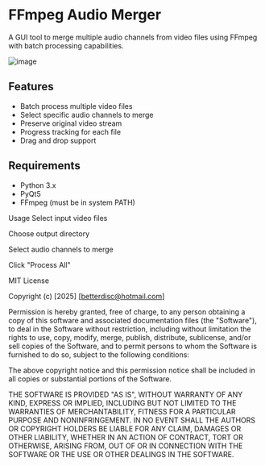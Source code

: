 # FFmpeg Audio Merger

A GUI tool to merge multiple audio channels from video files using FFmpeg with batch processing capabilities.

![image](https://github.com/user-attachments/assets/e5766e83-c2d4-41f4-bcc0-d1ff7bafcb35)


## Features
- Batch process multiple video files
- Select specific audio channels to merge
- Preserve original video stream
- Progress tracking for each file
- Drag and drop support

## Requirements
- Python 3.x
- PyQt5
- FFmpeg (must be in system PATH)


Usage
Select input video files

Choose output directory

Select audio channels to merge

Click "Process All"


MIT License

Copyright (c) [2025] [betterdisc@hotmail.com]

Permission is hereby granted, free of charge, to any person obtaining a copy
of this software and associated documentation files (the "Software"), to deal
in the Software without restriction, including without limitation the rights
to use, copy, modify, merge, publish, distribute, sublicense, and/or sell
copies of the Software, and to permit persons to whom the Software is
furnished to do so, subject to the following conditions:

The above copyright notice and this permission notice shall be included in all
copies or substantial portions of the Software.

THE SOFTWARE IS PROVIDED "AS IS", WITHOUT WARRANTY OF ANY KIND, EXPRESS OR
IMPLIED, INCLUDING BUT NOT LIMITED TO THE WARRANTIES OF MERCHANTABILITY,
FITNESS FOR A PARTICULAR PURPOSE AND NONINFRINGEMENT. IN NO EVENT SHALL THE
AUTHORS OR COPYRIGHT HOLDERS BE LIABLE FOR ANY CLAIM, DAMAGES OR OTHER
LIABILITY, WHETHER IN AN ACTION OF CONTRACT, TORT OR OTHERWISE, ARISING FROM,
OUT OF OR IN CONNECTION WITH THE SOFTWARE OR THE USE OR OTHER DEALINGS IN THE
SOFTWARE.
